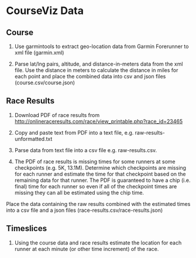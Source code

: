 CourseViz Data
=====================


Course
---------------------

1. Use garmintools to extract geo-location data from Garmin Forerunner to xml file (garmin.xml)

2. Parse lat/lng pairs, altitude, and distance-in-meters data from the xml file. Use the distance in meters to calculate the distance in miles for each point and place the combined data into csv and json files (course.csv/course.json)


Race Results
---------------------

1. Download PDF of race results from http://onlineraceresults.com/race/view_printable.php?race_id=23465

2. Copy and paste text from PDF into a text file, e.g. raw-results-unformatted.txt

3. Parse data from text file into a csv file e.g. raw-results.csv.

4. The PDF of race results is missing times for some runners at some checkpoints (e.g. 5K, 13.1M). Determine which checkpoints are missing for each runner and estimate the time for that checkpoint based on the remaining data for that runner. The PDF is guaranteed to have a chip (i.e. final) time for each runner so even if all of the checkpoint times are missing they can all be estimated using the chip time.

Place the data containing the raw results combined with the estimated times into a csv file and a json files (race-results.csv/race-results.json)


Timeslices
---------------------

1. Using the course data and race results estimate the location for each runner at each minute (or other time increment) of the race.

